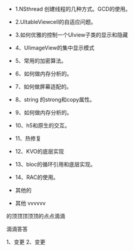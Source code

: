 - 1.NSthread 创建线程的几种方式。GCD的使用。
- 2.UItableViewcell的自适应问题。
- 3.如何优雅的控制一个UIview子类的显示和隐藏
- 4、UIimageView的集中显示模式
- 5、常用的加密算法。
- 6、如何做内存分析的。
- 7、如何做屏幕适配的。
- 8、string 的strong和copy属性。
- 9、如何做内存分析的。
- 10、h5和原生的交互。
- 11、热修复
- 12、KVO的底层实现
- 13、bloc的循环引用和底层实现。
- 14、RAC的使用。
- 其他的

- 其他  vvvvvv

的顶顶顶顶顶的点点滴滴



滴滴答答

1、变更
2、变更
